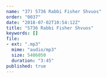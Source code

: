 ```yaml
---
name: "37) 5736 Rabbi Fisher Shvuos"
order: "0037"
date: "2018-07-02T10:54:12Z"
title: "5736 Rabbi Fisher Shvuos"
keywords: []
file:
- ext: ".mp3"
  mime: "audio/mp3"
  size: 5406050
  duration: "3:45"
published: true
---
```

